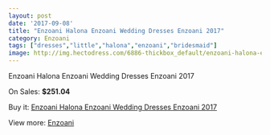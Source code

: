 ```yaml
---
layout: post
date: '2017-09-08'
title: "Enzoani Halona Enzoani Wedding Dresses Enzoani 2017"
category: Enzoani
tags: ["dresses","little","halona","enzoani","bridesmaid"]
image: http://img.hectodress.com/6886-thickbox_default/enzoani-halona-enzoani-wedding-dresses-enzoani-2013.jpg
---
```

Enzoani Halona Enzoani Wedding Dresses Enzoani 2017

On Sales: **$251.04**
<a href="https://www.hectodress.com/enzoani/3439-enzoani-halona-enzoani-wedding-dresses-enzoani-2013.html"><amp-img layout="responsive" width="600" height="600" src="//img.hectodress.com/6886-thickbox_default/enzoani-halona-enzoani-wedding-dresses-enzoani-2013.jpg" alt="Enzoani Halona Enzoani Wedding Dresses Enzoani 2017 0" /></a>
<a href="https://www.hectodress.com/enzoani/3439-enzoani-halona-enzoani-wedding-dresses-enzoani-2013.html"><amp-img layout="responsive" width="600" height="600" src="//img.hectodress.com/6887-thickbox_default/enzoani-halona-enzoani-wedding-dresses-enzoani-2013.jpg" alt="Enzoani Halona Enzoani Wedding Dresses Enzoani 2017 1" /></a>

Buy it: [Enzoani Halona Enzoani Wedding Dresses Enzoani 2017](https://www.hectodress.com/enzoani/3439-enzoani-halona-enzoani-wedding-dresses-enzoani-2013.html "Enzoani Halona Enzoani Wedding Dresses Enzoani 2017")

View more: [Enzoani](https://www.hectodress.com/58-enzoani "Enzoani")